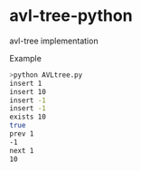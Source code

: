 # avl-tree-python
 avl-tree implementation

Example
```bash
>python AVLtree.py
insert 1
insert 10
insert -1
insert -1
exists 10
true
prev 1
-1
next 1
10
```
